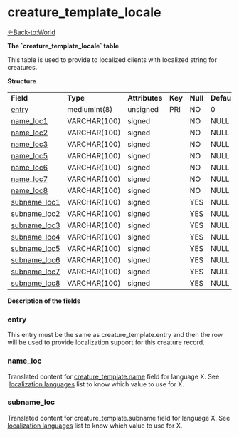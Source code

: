 # creature\_template\_locale

[<-Back-to:World](database-world.md)

**The \`creature\_template\_locale\` table**

This table is used to provide to localized clients with localized string for creatures.

**Structure**

|                                                        |              |                |         |          |             |           |             |
|--------------------------------------------------------|--------------|----------------|---------|----------|-------------|-----------|-------------|
| **Field**                                              | **Type**     | **Attributes** | **Key** | **Null** | **Default** | **Extra** | **Comment** |
| [entry](#creature_template_locale-entry)               | mediumint(8) | unsigned       | PRI     | NO       | 0           |           |             |
| [name\_loc1](#creature_template_locale-name_loc)       | VARCHAR(100) | signed         |         | NO       | NULL        |           |             |
| [name\_loc2](#creature_template_locale-name_loc)       | VARCHAR(100) | signed         |         | NO       | NULL        |           |             |
| [name\_loc3](#creature_template_locale-name_loc)       | VARCHAR(100) | signed         |         | NO       | NULL        |           |             |
| [name\_loc5](#creature_template_locale-name_loc)       | VARCHAR(100) | signed         |         | NO       | NULL        |           |             |
| [name\_loc6](#creature_template_locale-name_loc)       | VARCHAR(100) | signed         |         | NO       | NULL        |           |             |
| [name\_loc7](#creature_template_locale-name_loc)       | VARCHAR(100) | signed         |         | NO       | NULL        |           |             |
| [name\_loc8](#creature_template_locale-name_loc)       | VARCHAR(100) | signed         |         | NO       | NULL        |           |             |
| [subname\_loc1](#creature_template_locale-subname_loc) | VARCHAR(100) | signed         |         | YES      | NULL        |           |             |
| [subname\_loc2](#creature_template_locale-subname_loc) | VARCHAR(100) | signed         |         | YES      | NULL        |           |             |
| [subname\_loc3](#creature_template_locale-subname_loc) | VARCHAR(100) | signed         |         | YES      | NULL        |           |             |
| [subname\_loc4](#creature_template_locale-subname_loc) | VARCHAR(100) | signed         |         | YES      | NULL        |           |             |
| [subname\_loc5](#creature_template_locale-subname_loc) | VARCHAR(100) | signed         |         | YES      | NULL        |           |             |
| [subname\_loc6](#creature_template_locale-subname_loc) | VARCHAR(100) | signed         |         | YES      | NULL        |           |             |
| [subname\_loc7](#creature_template_locale-subname_loc) | VARCHAR(100) | signed         |         | YES      | NULL        |           |             |
| [subname\_loc8](#creature_template_locale-subname_loc) | VARCHAR(100) | signed         |         | YES      | NULL        |           |             |

**Description of the fields**

### entry

This entry must be the same as creature\_template.entry and then the row will be used to provide localization support for this creature record.

### name\_loc

Translated content for [creature\_template.name](https://trinitycore.atlassian.net/wiki/display/tc/creature_template#creature_template-name) field for language X.
See  [localization languages](https://trinitycore.atlassian.net/wiki/display/tc/Localization+lang) list to know which value to use for X.

### subname\_loc

Translated content for creature\_template.subname field for language X.
See [localization languages](https://trinitycore.atlassian.net/wiki/display/tc/Localization+lang) list to know which value to use for X.
